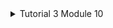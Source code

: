 <details>
<summary>Tutorial 3 Module 10</summary>

<details>
<summary>3.1. Original code</summary>

![3.1. Original code 1](https://raw.githubusercontent.com/iqzaardiansyah/YewChat/master/assets/image/Screenshot-63.png)
![3.1. Original code 2](https://i.ibb.co/p3Tx7s2/Screenshot-64.png)
![3.1. Original code 3](https://i.ibb.co/XSFsywJ/Screenshot-65.png)

</details>

<details>
<summary>3.2. Add some creativities to the webclient</summary>

![3.2. Add some creativities to the webclient](https://i.ibb.co/HpRmmrk/Screenshot-68.png)

As seen in the screenshot, although the animation may not be very clear, I added animation to the chat bubble. I also changed the original code's default avatar to a gif so that the user's avatar moves.

</details>

</details>
